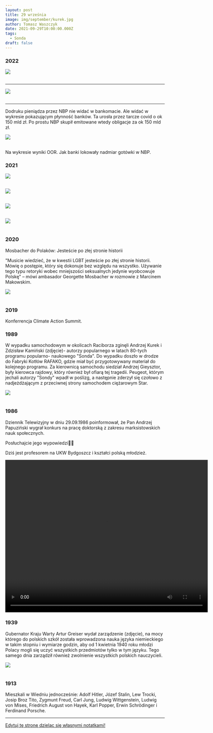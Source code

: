 ```yaml
---
layout: post
title: 29 września
image: img/september/kurek.jpg
author: Tomasz Waszczyk
date: 2021-09-29T10:00:00.000Z
tags:
  - Sonda
draft: false
---
```


### 2022

<img src="./img/september/boe.jpeg"><br><br>

---

<img src="./img/september/splacanywdzieciach.png"><br><br>

---

Dodruku pieniądza przez NBP nie widać w bankomacie.
Ale widać w wykresie pokazującym płynność banków.
Ta urosła przez tarcze covid o ok 150 mld zł.
Po prostu NBP skupił emitowane wtedy obligacje za ok 150 mld zł.

<img src="./img/september/dodruk.jpeg"><br><br>

Na wykresie wyniki OOR. Jak banki lokowały nadmiar gotówki w NBP.

### 2021

<img src="./img/september/morawiecki.jpg"><br><br>

<img src="./img/september/ziobro.jpg"><br><br>

<img src="./img/september/brudzinski.jpg"><br><br>

<img src="./img/september/gowin.jpg"><br><br>

### 2020

Mosbacher do Polaków: Jesteście po złej stronie historii

"Musicie wiedzieć, że w kwestii LGBT jesteście po złej stronie historii. Mówię o postępie, który się dokonuje bez względu na wszystko. Używanie tego typu retoryki wobec mniejszości seksualnych jedynie wyobcowuje Polskę" – mówi ambasador Georgette Mosbacher w rozmowie z Marcinem Makowskim.

<img src="./img/september/mosbacher.jpeg"><br><br>

### 2019

Konferrencja Climate Action Summit.

### 1989

W wypadku samochodowym w okolicach Raciborza zginęli Andrzej Kurek i Zdzisław Kamiński (zdjęcie)- autorzy popularnego w latach 80-tych programu popularno- naukowego "Sonda".
Do wypadku doszło w drodze do Fabryki Kotłów RAFAKO, gdzie miał być przygotowywany materiał do kolejnego programu. Za kierownicą samochodu siedział Andrzej Gieysztor, były kierowca rajdowy, który również był ofiarą tej tragedii.
Peugeot, którym jechali autorzy "Sondy" wpadł w poślizg, a następnie zderzył się czołowo z nadjeżdżającym z przeciwnej strony samochodem ciężarowym Star.

<img src="./img/september/kurek.jpg"/><br><br>

### 1986

Dziennik Telewizyjny w dniu 29.09.1986 poinformował, że Pan Andrzej Papuziński wygrał konkurs na pracę doktorską z zakresu marksistowskich nauk społecznych.

Posłuchajcie jego wypowiedzi🙈🙉

Dziś jest profesorem na UKW Bydgoszcz i kształci polską młodzież.

<video width="640" height="480" controls>
  <source src="./movies/september/marksizm.mp4" type="video/mp4">
  Your browser does not support the video tag.
</video>

### 1939

Gubernator Kraju Warty Artur Greiser wydał zarządzenie (zdjęcie), na mocy którego do polskich szkół została wprowadzona nauka języka niemieckiego w takim stopniu i wymiarze godzin, aby od 1 kwietnia 1940 roku młodzi Polacy mogli się uczyć wszystkich przedmiotów tylko w tym języku.
Tego samego dnia zarządził również zwolnienie wszystkich polskich nauczycieli.

<img src="./img/september/greiser.jpg"/><br><br>

### 1913

Mieszkali w Wiedniu jednocześnie: Adolf Hitler, Józef Stalin, Lew Trocki, Josip Broz Tito, Zygmunt Freud, Carl Jung, Ludwig Wittgenstein, Ludwig von Mises, Friedrich August von Hayek, Karl Popper, Erwin Schrödinger i Ferdinand Porsche.

---

<a href="https://github.com/TomaszWaszczyk/historia.waszczyk.com/edit/master/src/content/september-29.md" target="_blank">Edytuj tę stronę dzieląc się własnymi notatkami!</a>
